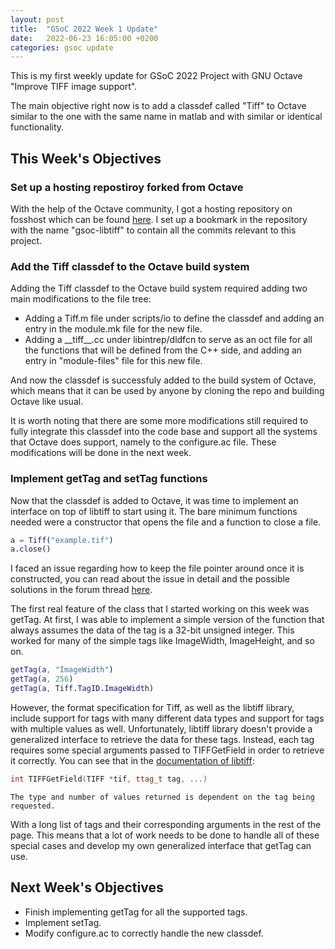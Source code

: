 ```yaml
---
layout: post
title:  "GSoC 2022 Week 1 Update"
date:   2022-06-23 16:05:00 +0200
categories: gsoc update
---
```

This is my first weekly update for GSoC 2022 Project with GNU Octave "Improve TIFF image support".

The main objective right now is to add a classdef called "Tiff" to Octave similar to the one with the same name in matlab and with similar or identical functionality.

## This Week's Objectives

### Set up a hosting repostiroy forked from Octave

With the help of the Octave community, I got a hosting repository on fosshost which can be found [here](https://hg.octave.org/octave-libtiff/). I set up a bookmark in the repository with the name "gsoc-libtiff" to contain all the commits relevant to this project.

### Add the Tiff classdef to the Octave build system

Adding the Tiff classdef to the Octave build system required adding two main modifications to the file tree:  
- Adding a Tiff.m file under scripts/io to define the classdef and adding an entry in the module.mk file for the new file.
- Adding a \_\_tiff\_\_.cc under libintrep/dldfcn to serve as an oct file for all the functions that will be defined from the C++ side, and adding an entry in "module-files" file for this new file.

And now the classdef is successfuly added to the build system of Octave, which means that it can be used by anyone by cloning the repo and building Octave like usual.

It is worth noting that there are some more modifications still required to fully integrate this classdef  into the code base and support all the systems that Octave does support, namely to the configure.ac file. These modifications will be done in the next week.

### Implement getTag and setTag functions

Now that the classdef is added to Octave, it was time to implement an interface on top of libtiff to start using it. The bare minimum functions needed were a constructor that opens the file and a function to close a file.
```matlab
a = Tiff("example.tif")
a.close()
```
I faced an issue regarding how to keep the file pointer around once it is constructed, you can read about the issue in detail and the possible solutions in the forum thread [here](https://octave.discourse.group/t/tying-a-c-pointer-to-an-octave-object/2865).

The first real feature of the class that I started working on this week was getTag. At first, I was able to implement a simple version of the function that always assumes the data of the tag is a 32-bit unsigned integer. This worked for many of the simple tags like ImageWidth, ImageHeight, and so on.
```matlab
getTag(a, "ImageWidth")
getTag(a, 256)
getTag(a, Tiff.TagID.ImageWidth)
```

However, the format specification for Tiff, as well as the libtiff library, include support for tags with many different data types and support for tags with multiple values as well. Unfortunately, libtiff library doesn't provide a generalized interface to retrieve the data for these tags. Instead, each tag requires some special arguments passed to TIFFGetField in order to retrieve it correctly.  You can see that in the [documentation of libtiff](https://libtiff.gitlab.io/libtiff/man/TIFFGetField.3tiff.html):
```cpp
int TIFFGetField(TIFF *tif, ttag_t tag, ...)
```
```
The type and number of values returned is dependent on the tag being requested.
```

With a long list of tags and their corresponding arguments in the rest of the page.
This means that a lot of work needs to be done to handle all of these special cases and develop my own generalized interface that getTag can use.

## Next Week's Objectives
- Finish implementing getTag for all the supported tags.
- Implement setTag.
- Modify configure.ac to correctly handle the new classdef.